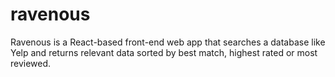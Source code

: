 # ravenous
Ravenous is a React-based front-end web app that searches a database like Yelp and returns relevant data sorted by best match, highest rated or most reviewed.
